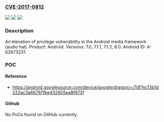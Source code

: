 ### [CVE-2017-0812](https://cve.mitre.org/cgi-bin/cvename.cgi?name=CVE-2017-0812)
![](https://img.shields.io/static/v1?label=Product&message=Android&color=blue)
![](https://img.shields.io/static/v1?label=Version&message=n%2Fa&color=blue)
![](https://img.shields.io/static/v1?label=Vulnerability&message=Elevation%20of%20privilege&color=brighgreen)

### Description

An elevation of privilege vulnerability in the Android media framework (audio hal). Product: Android. Versions: 7.0, 7.1.1, 7.1.2, 8.0. Android ID: A-62873231.

### POC

#### Reference
- https://android.googlesource.com/device/google/dragon/+/7df7ec13b1d222ac3a66797fbe432605ea8f973f

#### Github
No PoCs found on GitHub currently.

